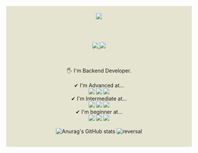 <div align="center" style="background-color:#E4E4D0; padding: 20px;">
 <img src="https://capsule-render.vercel.app/api?type=wave&color=auto&height=300&section=header&text=HELLO%20imjoo0&fontSize=60" /> 
 <h3 style="color:#E4E4D0;">Thank you for visiting my repository<br><br>
    <a href="https://hits.seeyoufarm.com">
      <img src="https://hits.seeyoufarm.com/api/count/incr/badge.svg?url=https%3A%2F%2Fgithub.com%2Fimjoo0&count_bg=%23AEC3AE&title_bg=%2394A684&icon=github.svg&icon_color=%23FFFFFF&title=HITS&edge_flat=false"/>
    </a>
    <a href="https://imju0.notion.site/bc8cf73ab86a4235910f70677694a278?pvs=4" target="_blank">
      <img src="https://img.shields.io/badge/notion-white?style=flat-square&logo=notion&logoColor=black"/>
    </a>
  </h3>
  <br>

  🖐 I'm Backend Developer. <br>
  <br>
  ✔ I'm Advanced at...<br>
  <img src="https://img.shields.io/badge/django-E55604?style=plastic&logo=django&logoColor=white"/>
  <img src="https://img.shields.io/badge/JavaScript-FFB000?style=plastic&logo=JavaScript&logoColor=white"/> 
  <img src="https://img.shields.io/badge/Python-26577C?style=plastic&logo=Python&logoColor=white"/>
  <br>
  ✔ I'm Intermediate at...<br>
  <img src="https://img.shields.io/badge/graphql-662549?style=plastic&logo=graphql&logoColor=white"/>
  <img src="https://img.shields.io/badge/Spring-004225?style=plastic&logo=Spring&logoColor=white"/>
  <img src="https://img.shields.io/badge/MySQL-22668D?style=plastic&logo=MySQL&logoColor=white"/>
  <br>
  ✔ I'm beginner at...<br>
  <img src="https://img.shields.io/badge/Docker-337CCF?style=plastic&logo=Docker&logoColor=white"/>
  <img src="https://img.shields.io/badge/React-33BBC5?style=plastic&logo=React&logoColor=white"/> 
  <img src="https://img.shields.io/badge/Next.js-61677A?style=plastic&logo=Next.js&logoColor=white"/>
  <br>
  <br>
  ![Anurag's GitHub stats](https://github-readme-stats.vercel.app/api?username=anuraghazra&show_icons=true&theme=flag-india)
  ![reversal](https://capsule-render.vercel.app/api?type=wave&color=auto&height=300&section=footer)
</div>

